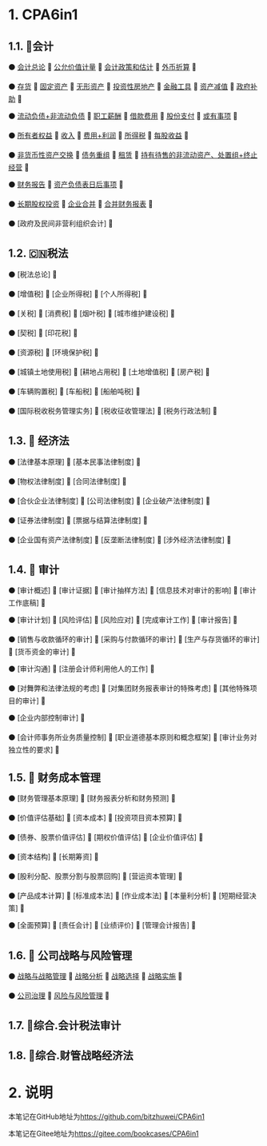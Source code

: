 # 1. CPA6in1

## 1.1. :sweet_potato:会计

:black_circle: [会计总论](CPA6in1/1会计/会计总论.md) :large_orange_diamond: [公允价值计量](CPA6in1/1会计/公允价值计量.md) :large_orange_diamond: [会计政策和估计](CPA6in1/1会计/会计政策和估计.md) :large_orange_diamond: [外币折算](CPA6in1/1会计/外币折算.md) :large_orange_diamond: 

:black_circle: [存货](CPA6in1/1会计/资产.存货.md) :large_orange_diamond: [固定资产](CPA6in1/1会计/资产.固定资产.md) :large_orange_diamond: [无形资产](CPA6in1/1会计/资产.无形资产.md) :large_orange_diamond: [投资性房地产](CPA6in1/1会计/资产.投资性房地产.md) :large_orange_diamond: [金融工具](CPA6in1/1会计/资产.金融工具.md) :large_orange_diamond: [资产减值](CPA6in1/1会计/资产.资产减值.md) :large_orange_diamond: [政府补助](CPA6in1/1会计/政府补助.md) :large_orange_diamond:

:black_circle: [流动负债+非流动负债](CPA6in1/1会计/负债.流动负债+非流动负债.md) :large_orange_diamond: [职工薪酬](CPA6in1/1会计/负债.职工薪酬.md) :large_orange_diamond: [借款费用](CPA6in1/1会计/负债.借款费用.md) :large_orange_diamond: [股份支付](CPA6in1/1会计/负债.股份支付.md) :large_orange_diamond: [或有事项](CPA6in1/1会计/负债.或有事项.md) :large_orange_diamond:

:black_circle: [所有者权益](CPA6in1/1会计/所有者权益.md) :large_orange_diamond: [收入](CPA6in1/1会计/收入.md) :large_orange_diamond: [费用+利润](CPA6in1/1会计/费用+利润.md) :large_orange_diamond: [所得税](CPA6in1/1会计/所得税.md) :large_orange_diamond: [每股收益](CPA6in1/1会计/每股收益.md) :large_orange_diamond:

:black_circle: [非货币性资产交换](CPA6in1/1会计/特殊.非货币性资产交换.md) :large_orange_diamond: [债务重组](CPA6in1/1会计/特殊.债务重组.md) :large_orange_diamond: [租赁](CPA6in1/1会计/特殊.租赁.md) :large_orange_diamond: [持有待售的非流动资产、处置组+终止经营](CPA6in1/1会计/特殊.持有待售的非流动资产、处置组+终止经营.md) :large_orange_diamond:

:black_circle: [财务报告](CPA6in1/1会计/财务报告.md) :large_orange_diamond: [资产负债表日后事项](CPA6in1/1会计/资产负债表日后事项.md) :large_orange_diamond:

:black_circle: [长期股权投资](CPA6in1/1会计/资产.长期股权投资.md) :large_orange_diamond: [企业合并](CPA6in1/1会计/企业合并.md) :large_orange_diamond: [合并财务报表](CPA6in1/1会计/合并财务报表.md) :large_orange_diamond:

:black_circle: [政府及民间非营利组织会计] :large_orange_diamond:

## 1.2. :cn:税法

:black_circle: [税法总论] :large_orange_diamond:

:black_circle: [增值税] :large_orange_diamond: [企业所得税] :large_orange_diamond: [个人所得税] :large_orange_diamond:

:black_circle: [关税] :large_orange_diamond: [消费税] :large_orange_diamond: [烟叶税] :large_orange_diamond: [城市维护建设税] :large_orange_diamond:

:black_circle: [契税] :large_orange_diamond: [印花税] :large_orange_diamond:

:black_circle: [资源税] :large_orange_diamond: [环境保护税] :large_orange_diamond:

:black_circle: [城镇土地使用税] :large_orange_diamond: [耕地占用税] :large_orange_diamond: [土地增值税] :large_orange_diamond: [房产税] :large_orange_diamond:

:black_circle: [车辆购置税] :large_orange_diamond: [车船税] :large_orange_diamond: [船舶吨税] :large_orange_diamond:

:black_circle: [国际税收税务管理实务] :large_orange_diamond: [税收征收管理法] :large_orange_diamond: [税务行政法制] :large_orange_diamond:

## 1.3. :triangular_ruler: 经济法

:black_circle: [法律基本原理] :large_orange_diamond: [基本民事法律制度] :large_orange_diamond:

:black_circle: [物权法律制度] :large_orange_diamond: [合同法律制度] :large_orange_diamond:

:black_circle: [合伙企业法律制度] :large_orange_diamond: [公司法律制度] :large_orange_diamond: [企业破产法律制度] :large_orange_diamond:

:black_circle: [证券法律制度] :large_orange_diamond: [票据与结算法律制度] :large_orange_diamond:

:black_circle: [企业国有资产法律制度] :large_orange_diamond: [反垄断法律制度] :large_orange_diamond: [涉外经济法律制度] :large_orange_diamond:

## 1.4. :mag_right: 审计

:black_circle: [审计概述] :large_orange_diamond: [审计证据] :large_orange_diamond: [审计抽样方法] :large_orange_diamond: [信息技术对审计的影响] :large_orange_diamond: [审计工作底稿] :large_orange_diamond:

:black_circle: [审计计划] :large_orange_diamond: [风险评估] :large_orange_diamond: [风险应对] :large_orange_diamond: [完成审计工作] :large_orange_diamond: [审计报告] :large_orange_diamond:

:black_circle: [销售与收款循环的审计] :large_orange_diamond: [采购与付款循环的审计] :large_orange_diamond: [生产与存货循环的审计] :large_orange_diamond: [货币资金的审计] :large_orange_diamond:

:black_circle: [审计沟通] :large_orange_diamond: [注册会计师利用他人的工作] :large_orange_diamond:

:black_circle: [对舞弊和法律法规的考虑] :large_orange_diamond: [对集团财务报表审计的特殊考虑] :large_orange_diamond: [其他特殊项目的审计] :large_orange_diamond:

:black_circle: [企业内部控制审计] :large_orange_diamond:

:black_circle: [会计师事务所业务质量控制] :large_orange_diamond: [职业道德基本原则和概念框架] :large_orange_diamond: [审计业务对独立性的要求] :large_orange_diamond:

## 1.5. :telescope: 财务成本管理

:black_circle: [财务管理基本原理] :large_orange_diamond: [财务报表分析和财务预测] :large_orange_diamond:

:black_circle: [价值评估基础] :large_orange_diamond: [资本成本] :large_orange_diamond: [投资项目资本预算] :large_orange_diamond:

:black_circle: [债券、股票价值评估] :large_orange_diamond: [期权价值评估] :large_orange_diamond: [企业价值评估] :large_orange_diamond:

:black_circle: [资本结构] :large_orange_diamond: [长期筹资] :large_orange_diamond:

:black_circle: [股利分配、股票分割与股票回购] :large_orange_diamond: [营运资本管理] :large_orange_diamond:

:black_circle: [产品成本计算] :large_orange_diamond: [标准成本法] :large_orange_diamond: [作业成本法] :large_orange_diamond: [本量利分析] :large_orange_diamond: [短期经营决策] :large_orange_diamond:

:black_circle: [全面预算] :large_orange_diamond: [责任会计] :large_orange_diamond: [业绩评价] :large_orange_diamond: [管理会计报告] :large_orange_diamond:

## 1.6. :seat: 公司战略与风险管理

:black_circle: [战略与战略管理](CPA6in1/6战略/战略与战略管理.md) :large_orange_diamond: [战略分析](CPA6in1/6战略/战略分析.md) :large_orange_diamond: [战略选择](CPA6in1/6战略/战略选择.md) :large_orange_diamond: [战略实施](CPA6in1/6战略/战略实施.md) :large_orange_diamond:

:black_circle: [公司治理](CPA6in1/6战略/公司治理.md) :large_orange_diamond: [风险与风险管理](CPA6in1/6战略/风险与风险管理.md) :large_orange_diamond:

## 1.7. :gem:综合.会计税法审计

## 1.8. :crystal_ball:综合.财管战略经济法

# 2. 说明

本笔记在GitHub地址为<https://github.com/bitzhuwei/CPA6in1>

本笔记在Gitee地址为<https://gitee.com/bookcases/CPA6in1>
